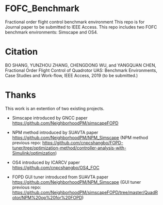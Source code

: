 # FOFC_Benchmark
Fractional order flight control benchmark environment
This repo is for Journal paper to be submitted to IEEE Access.
This repo includes two FOFC benchmark environments: Simscape and OS4.

# Citation
BO SHANG, YUNZHOU ZHANG, CHENGDONG WU, and YANGQUAN CHEN, Fractional Order Flight Control of Quadrotor UAS: Benchmark Environments, Case Studies and Work-flow, IEEE Access, 2019 (to be submitted.)

# Thanks
This work is an extention of two existing projects.
* Simscape introduced by GNCC paper
https://github.com/NeighborhoodPM/simscapeFOPD
* NPM method introduced by SUAVTA paper
https://github.com/NeighborhoodPM/NPM_Simscape
(NPM method previous repo: https://github.com/cnpcshangbo/FOPD-tuner/tree/optimization-method/controller-analysis-with-Simulink/optimization)
* OS4 introduced by ICARCV paper
https://github.com/cnpcshangbo/OS4_FOC

* FOPD GUI tuner introduced from SUAVTA paper
https://github.com/NeighborhoodPM/NPM_Simscape
(GUI tuner previous repo: https://github.com/NeighborhoodPM/simscapeFOPD/tree/master/QuadRotor/NPM%20op%20for%20FOPD)
